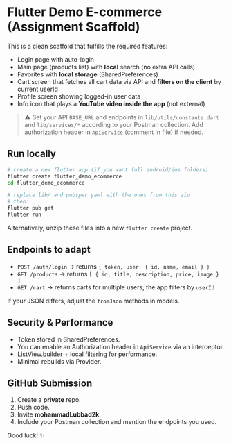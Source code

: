 # Flutter Demo E-commerce (Assignment Scaffold)

This is a clean scaffold that fulfills the required features:

- Login page with auto-login
- Main page (products list) with **local** search (no extra API calls)
- Favorites with **local storage** (SharedPreferences)
- Cart screen that fetches all cart data via API and **filters on the client** by current userId
- Profile screen showing logged-in user data
- Info icon that plays a **YouTube video inside the app** (not external)

> ⚠️ Set your API `BASE_URL` and endpoints in `lib/utils/constants.dart` and `lib/services/*` according to your Postman collection.
> Add authorization header in `ApiService` (comment in file) if needed.

## Run locally

```bash
# create a new flutter app (if you want full android/ios folders)
flutter create flutter_demo_ecommerce
cd flutter_demo_ecommerce

# replace lib/ and pubspec.yaml with the ones from this zip
# then:
flutter pub get
flutter run
```

Alternatively, unzip these files into a new `flutter create` project.

## Endpoints to adapt

- `POST /auth/login` -> returns `{ token, user: { id, name, email } }`
- `GET /products` -> returns `[ { id, title, description, price, image } ]`
- `GET /cart` -> returns carts for multiple users; the app filters by `userId`

If your JSON differs, adjust the `fromJson` methods in models.

## Security & Performance

- Token stored in SharedPreferences.
- You can enable an Authorization header in `ApiService` via an interceptor.
- ListView.builder + local filtering for performance.
- Minimal rebuilds via Provider.

## GitHub Submission

1. Create a **private** repo.
2. Push code.
3. Invite **mohammadLubbad2k**.
4. Include your Postman collection and mention the endpoints you used.

Good luck! ✨